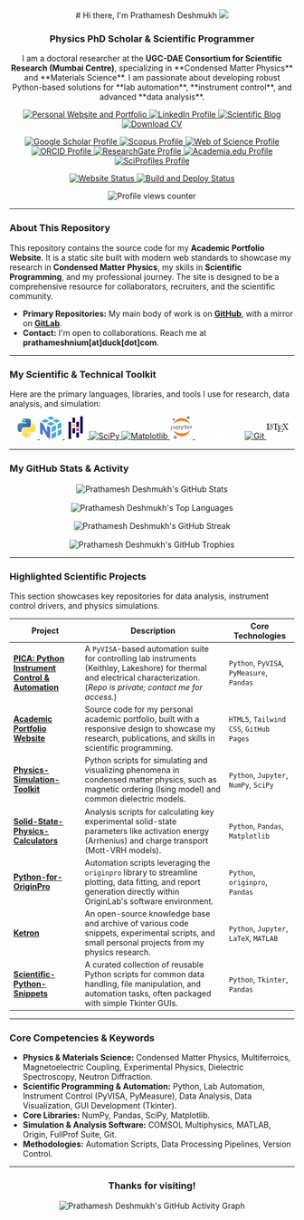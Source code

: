 <div id="header" align="center">
  # Hi there, I'm Prathamesh Deshmukh <img src="https://media.giphy.com/media/hvRJCLFzcasrR4ia7z/giphy.gif" width="30px"/>
  
  ### Physics PhD Scholar & Scientific Programmer
  
  <p align="center">
    I am a doctoral researcher at the <b>UGC-DAE Consortium for Scientific Research (Mumbai Centre)</b>, specializing in **Condensed Matter Physics** and **Materials Science**. I am passionate about developing robust Python-based solutions for **lab automation**, **instrument control**, and advanced **data analysis**.
  </p>
  
  <p>
    <a href="https://prathameshdeshmukh.site/" target="_blank">
      <img src="https://img.shields.io/badge/Website-6C93C4?style=for-the-badge&logo=website&logoColor=white" alt="Personal Website and Portfolio"/>
    </a>
    <a href="https://in.linkedin.com/in/prathamesh-k-deshmukh" target="_blank">
      <img src="https://img.shields.io/badge/LinkedIn-0077B5?style=for-the-badge&logo=linkedin&logoColor=white" alt="LinkedIn Profile"/>
    </a>
    <a href="https://prathameshdeshmukh.site/pages/blog.html" target="_blank">
      <img src="https://img.shields.io/badge/Blog-20232A?style=for-the-badge&logo=blogger&logoColor=white" alt="Scientific Blog"/>
    </a>
    <a href="https://prathameshdeshmukh.site/pages/cv.html" target="_blank">
      <img src="https://img.shields.io/badge/Download_CV-F6AD55?style=for-the-badge&logo=read-the-docs&logoColor=white" alt="Download CV"/>
    </a>
  </p>
  <p>
    <a href="https://scholar.google.com/citations?user=DJgzI30AAAAJ&hl=en&oi=ao" target="_blank">
      <img src="https://img.shields.io/badge/Google_Scholar-4285F4?style=for-the-badge&logo=google-scholar&logoColor=white" alt="Google Scholar Profile"/>
    </a>
    <a href="https://www.scopus.com/authid/detail.uri?authorId=59544780300" target="_blank">
      <img src="https://img.shields.io/badge/Scopus-E9711A?style=for-the-badge&logo=scopus&logoColor=white" alt="Scopus Profile"/>
    </a>
    <a href="https://www.webofscience.com/wos/author/record/OFN-9289-2025" target="_blank">
      <img src="https://img.shields.io/badge/Web_of_Science-D4203B?style=for-the-badge&logo=clarivate&logoColor=white" alt="Web of Science Profile"/>
    </a>
    <a href="https://orcid.org/0009-0008-3278-0837" target="_blank">
      <img src="https://img.shields.io/badge/ORCID-A6CE39?style=for-the-badge&logo=orcid&logoColor=white" alt="ORCID Profile"/>
    </a>
    <a href="https://www.researchgate.net/profile/Prathamesh-Deshmukh-6" target="_blank">
      <img src="https://img.shields.io/badge/ResearchGate-00CCBB?style=for-the-badge&logo=researchgate&logoColor=white" alt="ResearchGate Profile"/>
    </a>
    <a href="https://csr.academia.edu/PrathameshDeshmukh" target="_blank">
      <img src="https://img.shields.io/badge/Academia-333333?style=for-the-badge&logo=academia&logoColor=white" alt="Academia.edu Profile"/>
    </a>
    <a href="https://sciprofiles.com/profile/prathamesh-Deshmukh" target="_blank">
      <img src="https://img.shields.io/badge/SciProfiles-00A599?style=for-the-badge&logo=mdpi&logoColor=white" alt="SciProfiles Profile"/>
    </a>
  </p>

  <p align="center">
    <!-- Website Uptime -->
    <a href="https://prathameshdeshmukh.site/" target="_blank">
      <img src="https://img.shields.io/website?label=prathameshdeshmukh.site&style=for-the-badge&up_message=online&down_message=offline&url=https%3A%2F%2Fprathameshdeshmukh.site%2F" alt="Website Status"/>
    </a>
    <!-- GitHub Actions Build Status -->
    <a href="https://github.com/prathameshnium/Prathamesh_Deshmukh/actions/workflows/deploy.yml" target="_blank">
      <img src="https://img.shields.io/github/actions/workflow/status/prathameshnium/Prathamesh_Deshmukh/deploy.yml?branch=main&style=for-the-badge&logo=githubactions&logoColor=white" alt="Build and Deploy Status"/>
    </a>
  </p>
    
  <p>
    <img src="https://komarev.com/ghpvc/?username=prathameshnium&label=PROFILE+VIEWS&style=for-the-badge&color=brightgreen" alt="Profile views counter" />
  </p>
</div>

---

### About This Repository

This repository contains the source code for my **Academic Portfolio Website**. It is a static site built with modern web standards to showcase my research in **Condensed Matter Physics**, my skills in **Scientific Programming**, and my professional journey. The site is designed to be a comprehensive resource for collaborators, recruiters, and the scientific community.

- **Primary Repositories:** My main body of work is on **[GitHub](https://github.com/prathameshnium)**, with a mirror on **[GitLab](https://gitlab.com/prathameshnium)**.
- **Contact:** I'm open to collaborations. Reach me at **prathameshnium[at]duck[dot]com**.

---

### My Scientific & Technical Toolkit

Here are the primary languages, libraries, and tools I use for research, data analysis, and simulation:

<p align="center">
  <a href="https://www.python.org" target="_blank" rel="noreferrer"> <img src="https://raw.githubusercontent.com/devicons/devicon/master/icons/python/python-original.svg" alt="Python" width="40" height="40"/> </a>
  <a href="https://numpy.org/" target="_blank" rel="noreferrer"> <img src="https://raw.githubusercontent.com/devicons/devicon/master/icons/numpy/numpy-original.svg" alt="NumPy" width="40" height="40"/> </a>
  <a href="https://pandas.pydata.org/" target="_blank" rel="noreferrer"> <img src="https://raw.githubusercontent.com/devicons/devicon/master/icons/pandas/pandas-original.svg" alt="Pandas" width="40" height="40"/> </a>
  <a href="https://scipy.org/" target="_blank" rel="noreferrer"> <img src="https://www.vectorlogo.zone/logos/scipy/scipy-icon.svg" alt="SciPy" width="40" height="40"/> </a>
  <a href="https://matplotlib.org/" target="_blank" rel="noreferrer"> <img src="https://upload.wikimedia.org/wikipedia/commons/thumb/8/84/Matplotlib_icon.svg/2048px-Matplotlib_icon.svg.png" alt="Matplotlib" width="40" height="40"/> </a>
  <a href="https://jupyter.org/" target="_blank" rel="noreferrer"> <img src="https://raw.githubusercontent.com/devicons/devicon/master/icons/jupyter/jupyter-original-wordmark.svg" alt="Jupyter" width="40" height="40"/> </a>
  <a href="https://www.comsol.com/" target="_blank" rel="noreferrer" style="display: inline-block; text-align: center; margin: 0 5px; color: white; text-decoration: none; font-weight: bold; font-size: 1.2em;">COMSOL</a>
  <a href="https://git-scm.com/" target="_blank" rel="noreferrer"> <img src="https://www.vectorlogo.zone/logos/git-scm/git-scm-icon.svg" alt="Git" width="40" height="40"/> </a>
  <a href="https://www.latex-project.org/" target="_blank" rel="noreferrer"> <img src="https://raw.githubusercontent.com/devicons/devicon/master/icons/latex/latex-original.svg" alt="LaTeX" width="40" height="40"/> </a>
</p>

---

### My GitHub Stats & Activity

<p align="center">
  <img align="center" src="https://github-readme-stats.vercel.app/api?username=prathameshnium&show_icons=true&locale=en&theme=tokyonight&hide_border=true&count_private=true" alt="Prathamesh Deshmukh's GitHub Stats" />
</p>
<p align="center">
  <img align="center" src="https://github-readme-stats.vercel.app/api/top-langs?username=prathameshnium&show_icons=true&locale=en&layout=compact&theme=tokyonight&hide_border=true" alt="Prathamesh Deshmukh's Top Languages" />
</p>
<p align="center">
  <img align="center" src="https://github-readme-streak-stats.herokuapp.com/?user=prathameshnium&theme=tokyonight&hide_border=true" alt="Prathamesh Deshmukh's GitHub Streak" />
</p>
<p align="center">
  <img align="center" src="https://github-profile-trophy.vercel.app/?username=prathameshnium&theme=tokyonight&no-frame=true&no-bg=true&margin-w=4" alt="Prathamesh Deshmukh's GitHub Trophies" />
</p>

---

### Highlighted Scientific Projects

This section showcases key repositories for data analysis, instrument control drivers, and physics simulations.

| Project                                                               | Description                                                                                                                                                             | Core Technologies                   |
| --------------------------------------------------------------------- | ----------------------------------------------------------------------------------------------------------------------------------------------------------------------- | ----------------------------------- |
| [**PICA: Python Instrument Control & Automation**](https://prathameshdeshmukh.site/pages/project-pica.html) | A `PyVISA`-based automation suite for controlling lab instruments (Keithley, Lakeshore) for thermal and electrical characterization. (*Repo is private; contact me for access.*) | `Python`, `PyVISA`, `PyMeasure`, `Pandas` |
| [**Academic Portfolio Website**](https://github.com/prathameshnium/Prathamesh_Deshmukh) | Source code for my personal academic portfolio, built with a responsive design to showcase my research, publications, and skills in scientific programming. | `HTML5`, `Tailwind CSS`, `GitHub Pages` |
| [**Physics-Simulation-Toolkit**](https://github.com/prathameshnium/Physics-Simulation-Toolkit) | Python scripts for simulating and visualizing phenomena in condensed matter physics, such as magnetic ordering (Ising model) and common dielectric models. | `Python`, `Jupyter`, `NumPy`, `SciPy`     |
| [**Solid-State-Physics-Calculators**](https://github.com/prathameshnium/Solid-State-Physics-Calculators) | Analysis scripts for calculating key experimental solid-state parameters like activation energy (Arrhenius) and charge transport (Mott-VRH models).    | `Python`, `Pandas`, `Matplotlib`      |
| [**Python-for-OriginPro**](https://github.com/prathameshnium/Python-for-OriginPro) | Automation scripts leveraging the `originpro` library to streamline plotting, data fitting, and report generation directly within OriginLab's software environment.                       | `Python`, `originpro`, `Pandas`       |
| [**Ketron**](https://github.com/prathameshnium/Ketron)                  | An open-source knowledge base and archive of various code snippets, experimental scripts, and small personal projects from my physics research.                       | `Python`, `Jupyter`, `LaTeX`, `MATLAB`  |
| [**Scientific-Python-Snippets**](https://github.com/prathameshnium/Scientific-Python-Snippets) | A curated collection of reusable Python scripts for common data handling, file manipulation, and automation tasks, often packaged with simple Tkinter GUIs.      | `Python`, `Tkinter`, `Pandas`         |

---

### Core Competencies & Keywords
*   **Physics & Materials Science:** Condensed Matter Physics, Multiferroics, Magnetoelectric Coupling, Experimental Physics, Dielectric Spectroscopy, Neutron Diffraction.
*   **Scientific Programming & Automation:** Python, Lab Automation, Instrument Control (PyVISA, PyMeasure), Data Analysis, Data Visualization, GUI Development (Tkinter).
*   **Core Libraries:** NumPy, Pandas, SciPy, Matplotlib.
*   **Simulation & Analysis Software:** COMSOL Multiphysics, MATLAB, Origin, FullProf Suite, Git.
*   **Methodologies:** Automation Scripts, Data Processing Pipelines, Version Control.

---

<div align="center">
  <h3>Thanks for visiting!</h3>
  <img src="https://github-readme-activity-graph.vercel.app/graph?username=prathameshnium&theme=tokyo-night&hide_border=true&hide_title=false&area=true&bg_color=1a1b27&line=6C93C4&point=A6CE39" alt="Prathamesh Deshmukh's GitHub Activity Graph" />
</div>
